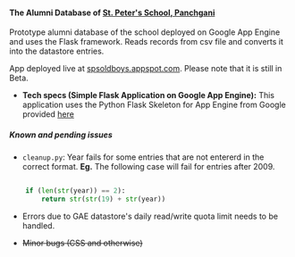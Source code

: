 #### The Alumni Database of [St. Peter's School, Panchgani](http://st.peterspanchgani.org/) ####

Prototype alumni database of the school deployed on Google App Engine and uses the Flask framework. Reads records from csv file and converts it into the datastore entries. 

App deployed live at [spsoldboys.appspot.com](http://spsoldboys.appspot.com/). Please note that it is still in Beta. 

* **Tech specs (Simple Flask Application on Google App Engine):** 
This application uses the Python Flask Skeleton for App Engine from Google provided [here](https://github.com/GoogleCloudPlatform/appengine-python-flask-skeleton)

##### Known and pending issues #####
* `cleanup.py`: 
		Year fails for some entries that are not entererd in the correct format. **Eg.** The following case will fail for entries after 2009.
		
```python

	if (len(str(year)) == 2):
		return str(str(19) + str(year))
```

* Errors due to GAE datastore's daily read/write quota limit needs to be handled.

* ~~Minor bugs (CSS and otherwise)~~